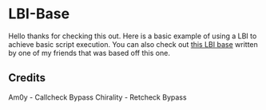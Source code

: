 # LBI-Base
Hello thanks for checking this out. Here is a basic example of using a LBI to achieve basic script execution. You can also check out [this LBI base](https://github.com/Nihon-Development/Nihon-Lua-Bytecode-Interperter) written by one of my friends that was based off this one. 

## Credits
Am0y - Callcheck Bypass
Chirality - Retcheck Bypass

